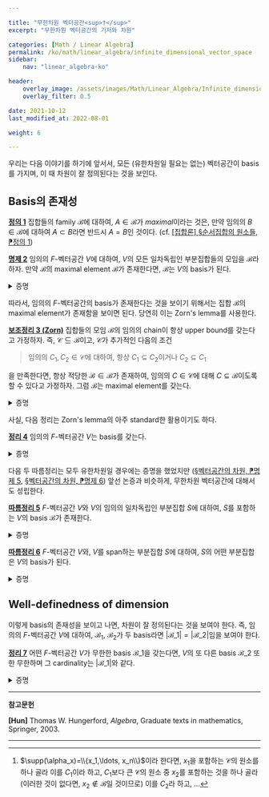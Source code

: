 ```yaml
---

title: "무한차원 벡터공간<sup>†</sup>"
excerpt: "무한차원 벡터공간의 기저와 차원"

categories: [Math / Linear Algebra]
permalink: /ko/math/linear_algebra/infinite_dimensional_vector_space
sidebar: 
    nav: "linear_algebra-ko"

header:
    overlay_image: /assets/images/Math/Linear_Algebra/Infinite_dimensional_vector_spaces.png
    overlay_filter: 0.5

date: 2021-10-12
last_modified_at: 2022-08-01

weight: 6

---
```


우리는 다음 이야기를 하기에 앞서서, 모든 (유한차원일 필요는 없는) 벡터공간이 basis를 가지며, 이 때 차원이 잘 정의된다는 것을 보인다. 

## Basis의 존재성

<div class="definition" markdown="1">

<ins id="df1">**정의 1**</ins> 집합들의 family $\mathscr{B}$에 대하여, $A\in\mathscr{B}$가 *maximal*이라는 것은, 만약 임의의 $B\in\mathscr{B}$에 대하여 $A\subset B$라면 반드시 $A=B$인 것이다. (cf. [\[집합론\] §순서집합의 원소들, ⁋정의 1](/ko/math/set_theory/elements_in_ordered_set#df1)) 

</div>

<div class="proposition" markdown="1">

<ins id="pp2">**명제 2**</ins> 임의의 $F$-벡터공간 $V$에 대하여, $V$의 모든 일차독립인 부분집합들의 모임을 $\mathscr{B}$라 하자. 만약 $\mathscr{B}$의 maximal element $\mathcal{B}$가 존재한다면, $\mathcal{B}$는 $V$의 basis가 된다. 

</div>
<details class="proof" markdown="1">
<summary>증명</summary>

결론에 반하여 $\mathcal{B}$가 $V$의 basis가 아니라 가정하자. $\mathcal{B}\in\mathscr{B}$이므로 $\mathcal{B}$는 일차독립이고, 따라서 $\mathcal{B}$가 $V$의 basis가 아니기 위해서는 $\mathcal{B}$가 $V$를 span하지 않아야 한다. 이제 $\span\mathcal{B}$ 바깥에 있는 $V$의 원소를 하나 뽑아 이를 $v$라 하고, $\mathcal{B}'=\mathcal{B}\cup\\{v\\}$이라 하자. 만일

$$\sum_{x\in\mathcal{B}'}\alpha_xx=0,\qquad\text{$(\alpha_x)_{x\in\mathcal{B}'}$ finitely supported}$$

이라 하면, 두 가지 가능성이 있다.

1. 만일 $v\in\supp(\alpha_x)\_{x\in\mathcal{B}'}$인 경우, 

    $$0=\sum_{x\in\mathcal{B}'}\alpha_xx=\alpha_vv+\sum_{x\in\mathcal{B}}\alpha_xx$$
    
    이므로 
    
    $$v=\sum_{x\in\mathcal{B}}-\alpha_v^{-1}\alpha_xx$$
    
    가 되어, $v\not\in\span\mathcal{B}$의 원소라는 가정에 모순이다.
    
2. 따라서 $v\in\supp(\alpha_x)\_{x\in\mathcal{B}'}$여야 하는데, 이 경우

    $$0=\sum_{x\in\mathcal{B}'}\alpha_xx=\sum_{x\in\mathcal{B}}\alpha_xx$$
    
    이므로, $\mathcal{B}$의 일차독립성에 의해 모든 $x\in\mathcal{B}$에 대해 $\alpha_x=0$이다.

즉, $\alpha_x=0$이 모든 $x\in\mathcal{B}'$에 대해 성립하고 따라서 $\mathcal{B}'$는 일차독립인 부분집합이 된다. 그런데, $\mathcal{B}'\supsetneq\mathcal{B}$이므로 이는 $\mathcal{B}$의 maximality에 모순이다.
 
</details>

따라서, 임의의 $F$-벡터공간의 basis가 존재한다는 것을 보이기 위해서는 집합 $\mathscr{B}$의 maximal element가 존재함을 보이면 된다. 당연히 이는 Zorn's lemma를 사용한다.

<div class="proposition" markdown="1">

<ins id="lem3">**보조정리 3 (Zorn)**</ins> 집합들의 모임 $\mathscr{B}$의 임의의 chain이 항상 upper bound를 갖는다고 가정하자. 즉, $\mathcal{C}\subseteq\mathscr{B}$이고, $\mathcal{C}$가 추가적인 다음의 조건

> 임의의 $C_1,C_2\in\mathcal{C}$에 대하여, 항상 $C_1\subseteq C_2$이거나 $C_2\subseteq C_1$

을 만족한다면, 항상 적당한 $\mathcal{B}\in\mathscr{B}$가 존재하여, 임의의 $C\in\mathcal{C}$에 대해 $C\subseteq\mathcal{B}$이도록 할 수 있다고 가정하자. 그럼 $\mathscr{B}$는 maximal element를 갖는다.

</div>
<details class="proof" markdown="1">
<summary>증명</summary>

[\[집합론\] §선택공리, ⁋정리 4](/ko/math/set_theory/axiom_of_choice#thm4).

</details>

사실, 다음 정리는 Zorn's lemma의 아주 standard한 활용이기도 하다.

<div class="proposition" markdown="1">

<ins id="thm4">**정리 4**</ins> 임의의 $F$-벡터공간 $V$는 basis를 갖는다.

</div>
<details class="proof" markdown="1">
<summary>증명</summary>

$V$의 모든 일차독립인 부분집합들을 모아둔 집합을 $\mathscr{B}$라 하자. $\mathscr{B}$가 [보조정리 3](#lem3)의 조건을 만족한다는 것을 보이면 된다.

이를 위해, $\mathscr{B}$의 임의의 chain $\mathcal{C}$가 주어졌다 하자. 우리는 임의의 $C\in\mathcal{C}$에 대해 $C\subseteq\mathcal{B}$가 성립하도록 하는 $\mathcal{B}\in\mathscr{B}$를 찾아야 한다. 당연히 자연스러운 선택은 $\mathcal{B}=\bigcup_{C\in\mathcal{C}}C$이다. 증명을 마무리하기 위해서는 이 집합이 $\mathscr{B}$의 원소라는 것을 보여야 한다. 즉, $\mathcal{B}$가 일차독립이어야 한다.

임의의 finitely supported family $(\alpha_x)_{x\in\mathcal{B}}$에 대하여, 

$$\sum_{x\in\mathcal{B}}\alpha_xx=0$$

이라 가정하자. $x\in\mathcal{B}$들은 모두 어떠한 $C\in\mathcal{B}$의 원소인데, 어차피 $\supp(\alpha_x)$는 유한집합이므로 $\supp(\alpha_x)$의 모든 원소들을 포함하는 $C\in\mathcal{B}$가 존재한다.[^1] $C$는 일차독립이므로, 위의 식의 모든 $\alpha_x$는 0이 되어야 하고, 따라서 $\mathcal{B}$는 일차독립.

</details>

다음 두 따름정리는 모두 유한차원일 경우에는 증명을 했었지만 ([§벡터공간의 차원, ⁋명제 5](/ko/math/linear_algebra/dimension#pp5), [§벡터공간의 차원, ⁋명제 6](/ko/math/linear_algebra/dimension#pp6)) 앞선 논증과 비슷하게, 무한차원 벡터공간에 대해서도 성립한다. 

<div class="proposition" markdown="1">

<ins id="crl5">**따름정리 5**</ins> $F$-벡터공간 $V$와 $V$의 임의의 일차독립인 부분집합 $S$에 대하여, $S$를 포함하는 $V$의 basis $\mathcal{B}$가 존재한다.

</div>
<details class="proof" markdown="1">
<summary>증명</summary>

앞선 명제의 증명에서, $\mathscr{B}$는 $S$를 포함하고, 따라서 Zorn's lemma에 의하여 $S$를 포함하는 maximal한 일차독립 부분집합이 존재한다. 

</details>
<div class="proposition" markdown="1">

<ins id="crl6">**따름정리 6**</ins> $F$-벡터공간 $V$와, $V$를 span하는 부분집합 $S$에 대하여, $S$의 어떤 부분집합은 $V$의 basis가 된다. 

</div>
<details class="proof" markdown="1">
<summary>증명</summary>

이번에는 $\mathscr{C}$를 

> $S$에 포함된 모든 일차독립인 부분집합들의 집합

으로 정의하자. 어렵지 않게 $\mathscr{C}$가 Zorn's lemma의 조건을 만족한다는 것을 확인할 수 있고, 따라서 maximal element $\mathcal{B}$가 존재한다. 이제 $\mathcal{B}$는 [명제 4](#pp4)에서 도입한 집합 $\mathscr{B}$ ($V$의 모든 일차독립인 부분집합들의 집합)에서도 maximal인 것을, 즉 $V$의 basis가 된다는 것을 증명하면 된다. 

결론에 반하여 $\mathcal{B}$가 $V$의 basis가 아니라 가정하자. 그럼 어떤 $v\in V$가 존재하여 $v\not\in\span\mathcal{B}$이다. 한편, $S$는 $V$를 span하므로, 적당한 finitely supported family $(\alpha_x)_{x\in S}$가 존재하여 

$$v=\sum_{x\in S}\alpha_xx$$

이다. (물론, $S$는 일차독립인 부분집합이 아니므로 이 표현은 유일하지 않을 수 있다.) 만일 $\supp(\alpha_x)_{x\in S}$의 원소들이 모두 $\mathcal{B}$의 원소였다면 $v\in\span\mathcal{B}$였을 것이므로, $x\not\in\mathcal{B}$를 만족하는 원소들 $x\in S$가 존재한다. 또, 만일 이러한 원소 $x$들이 모두 $\mathcal{B}$의 다른 원소들의 일차결합으로 표현 가능하다면, $\alpha_xx$들을 모두 이 일차결합으로 바꾸면 $v\in\span\mathcal{B}$이므로, 이러한 $x$들 가운데에는 $\mathcal{B}$의 원소들의 일차결합으로 나타나지 않는 어떤 원소 $y$가 존재한다. 

이제 $\mathcal{B}'=\mathcal{B}\cup\\{y\\}$라 하자. 그럼 $y$는 $\mathcal{B}$의 원소들의 일차결합으로 나타나지 않으므로, $\mathcal{B}'$는 일차독립인 부분집합이고, $y\in S$이므로 $\mathcal{B}'\in\mathscr{C}$이다. 이는 $\mathcal{B}$가 $\mathscr{C}$에서 maximal이라는 가정에 모순이므로, $\mathcal{B}$는 $V$의 basis여야 한다.   

</details>



## Well-definedness of dimension

이렇게 basis의 존재성을 보이고 나면, 차원이 잘 정의된다는 것을 보여야 한다. 즉, 임의의 $F$-벡터공간 $V$에 대하여, $\mathcal{B}_1$, $\mathcal{B}_2$가 두 basis라면 $\lvert\mathcal{B}\_1\rvert=\lvert\mathcal{B}\_2\rvert$임을 보여야 한다. 

<div class="proposition" markdown="1">

<ins id="thm7">**정리 7**</ins> 어떤 $F$-벡터공간 $V$가 무한한 basis $\mathcal{B}\_1$을 갖는다면, $V$의 또 다른 basis $\mathcal{B}\_2$ 또한 무한하며 그 cardinality는 $\lvert\mathcal{B}\_1\rvert$와 같다.

</div>
<details class="proof" markdown="1">
<summary>증명</summary>

우선, 결론에 반하여 $V$의 유한한 basis $\mathcal{B}'$가 존재한다 하자. $\span\mathcal{B}'=V$이므로, $\mathcal{B}$의 모든 원소들은 $\mathcal{B}'$의 원소들의 일차결합으로 표현 가능하다. 그런데, 다시 $\mathcal{B}'$의 (유한히 많은) 원소들은 $V$의 원소이므로, 이들 각각은 basis $\mathcal{B}$의 일차결합으로 나타나야 한다. 따라서 $\mathcal{B}'$의 모든 원소들을 일차결합으로 표현하기 위해서는 유한히 많은 $\mathcal{B}$의 원소들만이 필요하다. 이들을 $\\{x_1,\ldots, x_m\\}$이라 하자. $V$의 임의의 원소는 항상 $\mathcal{B}'$들의 일차결합으로, 그리고 다시 $\\{x_1,\ldots,x_m\\}$의 원소들로 표현할 수 있으므로, $\mathcal{B}\setminus\\{x_1,\ldots, x_m\\}$의 원소도 이들의 일차결합으로 표기 가능하며, 이는 일차독립성에 모순이다.

따라서, $V$의 다른 basis 또한 항상 무한해야 한다. 이제 다른 basis $\mathcal{B}\_2$의 cardinality가 $\mathcal{B}\_1$의 cardinality와 동일하다는 것을 보여야 한다. $\mathscr{B}$를 다음의 집합

> $\mathcal{B}$의 유한한 부분집합들의 모임

으로 정의하자. 각각의 $x\in\mathcal{B}\_1$들은 $\mathcal{B}\_2$의 원소들의 일차결합 $x=\sum_{y\in\mathcal{B}\_2}x_yy$으로 유일하게 표현 가능하므로, 함수 $f:\mathcal{B}\_1\rightarrow\mathscr{B}$를 $x\mapsto\supp(x_y)\_{y\in\mathcal{B}\_2}$으로 정의하자. 즉, $f$는 임의의 $x\in\mathcal{B}\_1$이 

$$x=\alpha_1y_1+\cdots+\alpha_ny_n$$

으로 표현될 때, $x\mapsto\\{y_1,\ldots,y_n\\}$이라 할 수 있다. 만일 $\im f$가 유한집합이라면, 앞선 논증과 마찬가지로 $\bigcup_{S\in\im f}S$가 $V$를 span하는 유한집합이 되므로 모순이다. 따라서 $\im f$는 무한집합이다. 

안타깝게도, $f$는 injective하지 않기 때문에 우리가 원하는 cardinality의 비교에는 별 도움을 주지 못한다. 따라서 추가적인 construction이 필요하다. 우선 우리는 임의의 $T\in\im f$에 대해 $f^{-1}(T)$가 유한집합이라는 것을 보인다. $x\in f^{-1}(T)$라 하자. 즉, $x$는 $\mathcal{B}\_1$의 원소들 가운데 $T$의 원소들의 일차결합으로 나타나는 원소이다. 그럼, 자명하게 $x\in\span T$이므로, $f^{-1}(T)\subset\span T$이다. 한편, $T$는 유한집합이며, $T$의 각각의 원소들은 유한히 많은 $X$의 원소들의 일차결합으로 나타나므로, 다시 $T$를 span하는 유한히 많은 $\mathcal{B}$의 원소들의 모임 $S$를 택할 수 있다. 이제, $\span T\subset\span S$이고, 따라서 $f^{-1}(T)\subset S$이므로 $f^{-1}(T)$는 유한집합이다.

이제 각각의 $T$에 대하여, $f^{-1}(T)=\\{x_1,\ldots, x_m\\}$이라 하고, $g_T:f^{-1}(T)\rightarrow(\im f)\times\mathbb{N}$을 $x_k\mapsto (T,k)$으로 정의하자. 이 함수는 드디어 injection이 되고, 또 $f^{-1}(T)$들은 자명하게 $\mathcal{B}\_1$의 partition을 이루므로 이들을 합쳐 $\mathcal{B}\_1$에서 $\im f\times\mathbb{N}$으로의 injection을 만들 수 있다. 이제 

$$\lvert\mathcal{B}_1\rvert\leq\lvert\im f\times\mathbb{N}\rvert=\lvert\im f\rvert\aleph_0=\lvert\im f\rvert\leq\lvert\mathscr{B}\rvert=\lvert\mathcal{B}_2\rvert$$ 

이고, $\mathcal{B}\_1$과 $\mathcal{B}\_2$의 역할을 뒤바꾸면 원하는대로 $\lvert\mathcal{B}\_1\rvert=\lvert\mathcal{B}\_2\rvert$를 얻는다.

</details>


---

**참고문헌**

**[Hun]** Thomas W. Hungerford, *Algebra*, Graduate texts in mathematics, Springer, 2003.

---
[^1]: $\supp(\alpha_x)=\\{x_1,\ldots, x_n\\}$이라 한다면, $x_1$을 포함하는 $\mathcal{C}$의 원소를 하나 골라 이를 $C_1$이라 하고, $C_1$보다 큰 $\mathcal{C}$의 원소 중 $x_2$를 포함하는 것을 하나 골라 (이러한 것이 없다면, $x_2\not\in\mathcal{B}$일 것이므로) 이를 $C_2$라 하고, ... 
